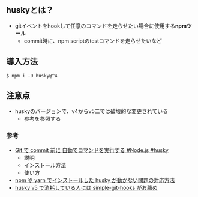 ## huskyとは？

- gitイベントをhookして任意のコマンドを走らせたい場合に使用する**npmツール**
    - commit時に、npm scriptのtestコマンドを走らせたいなど

## 導入方法

```
$ npm i -D husky@^4
```

## 注意点

- huskyのバージョンで、v4からv5二では破壊的な変更されている
    - 参考を参照する

### 参考
- [Git で commit 前に 自動でコマンドを実行する #Node.js #husky](https://dev.classmethod.jp/articles/pre-commit/)
    - 説明
    - インストール方法
    - 使い方
- [npm や yarn でインストールした husky が動かない問題の対応方法](https://r17n.page/2021/03/12/fix-husky-hooks-not-working/)
- [husky v5 で消耗している人には simple-git-hooks がお薦め](https://qiita.com/acro5piano/items/10f406c3ecc8ea1d14ce)